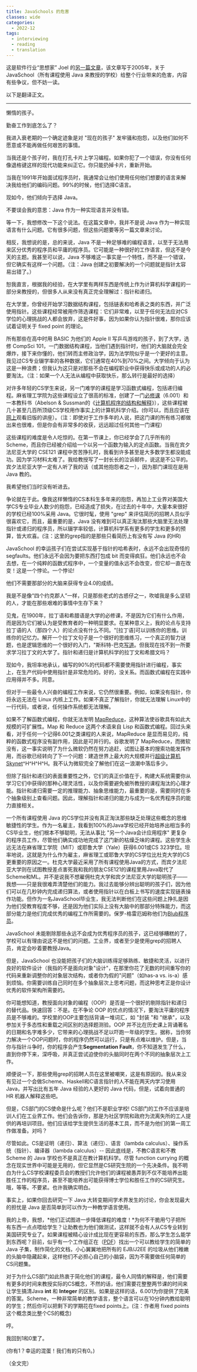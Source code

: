 ```yaml
---
title: JavaSchools 的危害
classes: wide
categories:
  - 2022-12
tags:
  - interviewing
  - reading
  - translation
---
```


这是软件行业“思想家” Joel 的[另一篇文章](https://www.joelonsoftware.com/2005/12/29/the-perils-of-javaschools-2/)，该文章写于2005年，关于 JavaSchool（所有课程使用 Java 来教授的学校）给整个行业带来的危害，内容有些争议，但不妨一读。

以下是翻译正文。

---

懒惰的孩子。

勤奋工作到底怎么了？

我进入衰老期的一个确定迹象是对 "现在的孩子" 发牢骚和抱怨，以及他们如何不愿意或不能再做任何艰苦的事情。

当我还是个孩子时，我在打孔卡片上学习编程。如果你犯了一个错误，你没有任何像退格键这样的现代功能来纠正它。你只能扔掉卡片，重新开始。

当我在1991年开始面试程序员时，我通常会让他们使用任何他们想要的语言来解决我给他们的编码问题。99%的时候，他们选择C语言。

现如今，他们倾向于选择 Java。

不要误会我的意思：Java 作为一种实现语言并没有错。

等一下，我想修改一下这个说法。在这篇文章中，我并不是说 Java 作为一种实现语言有什么问题。它有很多问题，但这些问题要等另一篇文章来讨论。

相反，我想说的是，总的来说，Java 不是一种足够难的编程语言，以至于无法用来区分优秀的程序员和平庸的程序员。它可能是一种很好的工作语言，但这不是今天的主题。我甚至可以说，Java 不够难这一事实是一个特性，而不是一个错误，但它确实有这样一个问题。（注：Java 创建之初要解决的一个问题就是指针太容易出错了。）

恕我直言，根据我的经验，在大学里有两样东西是传统上作为计算机科学课程的一部分来教授的，但很多人从来没有真正完全理解过：指针和递归。

在大学里，你曾经开始学习数据结构课程，包括链表和哈希表之类的东西，并广泛使用指针。这些课程经常被用作筛选课程：它们非常难，以至于任何无法应对CS学位的心理挑战的人都会放弃，这是件好事，因为如果你认为指针很难，那你应该试着证明关于 fixed point 的理论。

所有那些在高中时用 BASIC 为他们的 Apple II 写乒乓游戏的孩子，到了大学，选修 CompSci 101，一门数据结构课程，当他们遇到指针时，他们的大脑就会完全爆炸，接下来你懂的，他们转而主修政治学，因为法学院似乎是一个更好的主意。我见过CS专业辍学率的各种数据，它们通常在40%到70%之间。大学倾向于认为这是一种浪费；但我认为这只是对那些不会在编程职业中获得快乐或成功的人的必要淘汰。（注：如果一个人无法从编程中获取快乐，那么转行是最好的选择）

对许多年轻的CS学生来说，另一门难学的课程是学习函数式编程，包括递归编程。麻省理工学院为这些课程设立了很高的标准，创建了一门[必修课](http://sicp.csail.mit.edu/Fall-2005/)（6.001）和一本教科书（Abelson & Sussman的《[计算机程序的结构和解释](http://mitpress.mit.edu/sicp/full-text/book/book.html)》），这些课程被几十甚至几百所顶级CS学校用作事实上的计算机科学介绍。(你可以，而且应该在[网上](http://swiss.csail.mit.edu/classes/6.001/abelson-sussman-lectures/)观看旧版的讲座）。（注：即使对于工作多年的人说，把这门课的所有练习都做出来也很难，但是你会有非常多的收获，远远超过任何其他一门课程）

这些课程的难度是令人吃惊的。在第一节课上，你已经学会了几乎所有的 Scheme，而且你已经被介绍给一个以另一个函数为输入的定点函数。当我在宾夕法尼亚大学的 CSE121 课程中苦苦挣扎时，我看到许多甚至是大多数学生都没能成功。因为学习材料太难了。我给教授写了一封长长的泣诉邮件，说这是不公平的。宾夕法尼亚大学一定有人听了我的话（或其他抱怨者之一），因为那门课现在是用 Java 教的。

我希望他们当时没有听进去。

争论就在于此。像我这样懒惰的CS本科生多年来的抱怨，再加上工业界对美国大学CS专业毕业人数少的抱怨，已经造成了损失，在过去的十年中，大量本来很好的学校已经100%采用 Java。它很时髦，使用 "grep" 来评估简历的招聘人员似乎很喜欢它，而且，最重要的是，Java 没有难到可以真正淘汰那些大脑里无法处理指针或递归的程序员，所以辍学率较低，计算机科学系有更多的学生和更多的预算，皆大欢喜。(注：这里的grep指的是那些只看简历上有没有写 Java 的HR)

JavaSchool 的幸运孩子们在尝试实现基于指针的哈希表时，永远不会出现奇怪的 segfaults。他们永远不会因为要把东西打包成 bit 而变得疯狂。他们永远也不会去想，在一个纯粹的函数式程序中，一个变量的值永远不会改变，但它却一直在改变！这是一个悖论。一个悖论!

他们不需要那部分的大脑来获得专业4.0的成绩。

我是不是像“四个约克郡人”一样，只是那些老式的古惑仔之一，吹嘘我是多么坚韧的人，才能在那些艰难的事情中生存下来？

见鬼，在1900年，拉丁语和希腊语是大学的必修课，不是因为它们有什么作用，而是因为它们被认为是受教育者的一种明显要求。在某种意义上，我的论点与支持拉丁语的人（那四个人）的论点没有什么不同。"[拉丁语]可以训练你的思维。训练你的记忆力。解开一个拉丁文句子是一个很好的思维练习，一个真正的智力谜题，也是逻辑思维的一个很好的入门，"斯科特-巴克[写道](http://www.promotelatin.org/whylatin.htm)。但我现在找不到一所要求学习拉丁文的大学了。指针和递归是计算机科学的拉丁文和希腊文吗？

现如今，我坦率地承认，编写的90%的代码都不需要使用指针进行编程，事实上，在生产代码中使用指针是非常危险的。好的，没关系。而函数式编程在实践中应用得并不多。同意。

但对于一些最令人兴奋的编程工作来说，它仍然很重要。例如，如果没有指针，你将永远无法在 Linux 内核上工作。如果不真正了解指针，你就无法理解 Linux中的一行代码，或者说，任何操作系统都无法理解。

如果不了解函数式编程，你就无法发明 [MapReduce](http://labs.google.com/papers/mapreduce.html)，这种算法使谷歌具有如此大规模的可扩展性。Map 和 Reduce 这两个术语来自 Lisp 和函数式编程。回过头来看，对于任何一个记得6.001之类课程的人来说，MapReduce 是显而易见的，纯粹的函数式程序没有副作用，因此是可并行的。谷歌发明了 MapReduce，而微软没有，这一事实说明了为什么微软仍然在努力追赶，试图让基本的搜索功能发挥作用，而谷歌已经转向了下一个问题：建造世界上最大的大规模并行[超级计算机](http://www.pbs.org/cringely/pulpit/pulpit20051117.html) [Skynet](http://en.wikipedia.org/wiki/Skynet)^H^H^H^H。我不认为微软完全了解他们在这一浪潮中落后多少。

但除了指针和递归的表面重要性之外，它们的真正价值在于，构建大系统需要你从学习它们中获得的那种心理灵活性，以及你需要避免被所教授的课程淘汰的心理才能。指针和递归需要一定的推理能力、抽象思维能力，最重要的是，需要同时在多个抽象级别上查看问题。因此，理解指针和递归的能力与成为一名优秀程序员的能力直接相关。

一个所有课程使用 Java 的CS学位并没有真正淘汰那些缺乏处理这些概念的思维敏捷性的学生。作为一名雇主，我看到100%的Java学校已经开始培养出相当多的CS毕业生，他们根本不够聪明，无法从事比 "另一个Java会计应用程序" 更复杂的程序员工作，尽管他们确实成功地完成了这门新的枯燥乏味的课程。这些学生永远无法在麻省理工学院（MIT）或耶鲁大学（Yale）获得6.001或CS 323学位。坦率地说，这就是为什么作为雇主，麻省理工或耶鲁大学的CS学位比杜克大学的CS更重要的原因之一。杜克大学最近采用了所有课程使用Java的方式，而宾夕法尼亚大学则在试图教授差点害死我和我的朋友CSE121的课程里用Java取代了Scheme和ML。并不是说我不想雇佣杜克大学和宾夕法尼亚大学的聪明孩子——我想——只是我很难弄清楚他们的能力。我过去能够分辨出聪明的孩子们，因为他们可以在几秒钟内完成递归算法，或者使用指针以在白板上书写的速度实现链表操作功能。但作为一名JavaSchool毕业生，我无法判断他们在这些问题上挣扎是因为他们受教育程度不够，还是因为他们实际上没有大脑中的那部分特殊能力，而这部分能力是他们完成优秀的编程工作所需要的。保罗-格雷厄姆称他们为[Blub程序员](http://www.paulgraham.com/avg.html)。

JavaSchool 未能剔除那些永远不会成为优秀程序员的孩子，这已经够糟糕的了，学校可以有理由说这不是他们的问题。工业界，或者至少是使用grep的招聘人员，肯定会吵着要教授Java。

但是，JavaSchool 也没能把孩子们的大脑训练得足够熟练、敏捷和灵活，以进行良好的软件设计（我指的不是面向对象"设计"，在那里你花了无数的时间重写你的代码来重新调整你的对象层次结构，或者你为假的"问题"（如has-a vs. is-a）感到烦恼。你需要训练自己同时在多个抽象层次上思考问题，而这种思考正是你设计优秀的软件架构所需要的。

你可能想知道，教授面向对象的编程（OOP）是否是一个很好的剔除指针和递归的替代品。快速回答：不是。在不争论 OOP 的优点的情况下，要淘汰平庸的程序员是不够难的。学校里的OOP主要包括背诵一堆词汇，如 "封装 "和 "继承"，以及参加关于多态性和重载之间区别的选择题测验。OOP 并不比在历史课上背诵著名的日期和名字难多少，它带来的心理挑战不足以吓跑一年级的学生。据称，当你努力解决一个OOP问题时，你的程序仍然可以运行，只是有点难以维护。但是，当你与指针斗争时，你的程序会产生**Segmentation Fault**，你不知道发生了什么，直到你停下来，深呼吸，并真正尝试迫使你的头脑同时在两个不同的抽象层次上工作。

顺便说一下，那些使用grep的招聘人员在这里被嘲笑，这是有原因的。我从来没有见过一个会做Scheme、Haskell和C语言指针的人不能在两天内学习使用 Java，并写出比有五年 Java 经验的人更好的 Java 代码，但是，试着向普通的 HR 机器人解释这些吧。

但是，CS部门的CS使命是什么呢？他们不是职业学校! CS部门的工作不应该是培训人们在工业界工作。他们会告诉你，那是为社区学院和政府为流离失所的工人提供的再培训项目。他们应该给学生提供生活的基本工具，而不是为他们的第一周工作做准备。对吗？

尽管如此。CS是证明（递归）、算法（递归）、语言（lambda calculus）、操作系统（指针）、编译器（lambda calculus）-- 因此底线是，不教C语言和不教 Scheme 的 Java 学校也不是真正在教计算机科学。尽管 function currying 的概念在现实世界中可能是无用的，但它显然是CS研究生院的一个先决条件。我不明白为什么CS学校课程委员会的教授们允许他们的课程被愚弄到不仅不能培养出能胜任工作的程序员，甚至不能培养出可能获得博士学位和胜任工作的CS研究生。哦，等等。不要紧。也许我确实明白。

事实上，如果你回去研究一下 Java 大转变期间学术界发生的讨论，你会发现最大的担忧是 Java 是否简单到可以作为一种教学语言使用。

我的上帝，我想，*他们正试图进一步降低课程的难度！*为何不干脆用勺子把所有东西一点点喂给学生？让助教也为他们做测试，这样就不会有人从CS专业转到美国研究专业了。如果课程被精心设计成比现在更容易的东西，那么学生怎么能学到东西呢？目前，似乎有一个工作组正在（[PDF](http://www.sigcse.org/topics/javataskforce/java-task-force.pdf)）找出一个可以教给学生的简单的 Java 子集，制作简化的文档，小心翼翼地把所有的 EJB/J2EE 的垃圾从他们稚嫩的头脑中隐藏起来，这样他们不必担心自己的小脑袋，因为不需要做任何简单的CS问题集。

对于为什么CS部门如此热衷于简化他们的课程，最令人同情的解释是，他们需要有更多的时间来教授实际的CS概念，不然的话，他们需要花整整两节课的时间来让学生搞清Java **int** 和 **Integer** 的区别。如果是这样的话，6.001为你提供了完美的答案。Scheme，一种非常简单的教学语言，整个语言可以在10分钟内教给聪明的学生；然后你可以把剩下的学期花在fixed points上。(注：作者用 fixed points 这个概念类比整个CS的概念)

哼。

我回到1和0里了。

(你有1？幸运的混蛋！我们有的只有0。)

（全文完）

